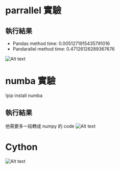 # parrallel 實驗

## 執行結果
- Pandas method time: 0.0051271915435791016
- Pandarallel method time: 0.47126126289367676

![Alt text](image.png)

# numba 實驗

!pip install numba

## 執行結果

他需要多一段轉成 numpy 的 code 
![Alt text](image-1.png)


# Cython

![Alt text](image-2.png)